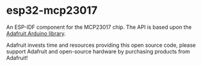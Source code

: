 # esp32-mcp23017
An ESP-IDF component for the MCP23017 chip. The API is based upon the [Adafruit Arduino library](https://github.com/adafruit/Adafruit-MCP23017-Arduino-Library).

Adafruit invests time and resources providing this open source code, please support Adafruit and open-source hardware by purchasing products from Adafruit!
